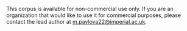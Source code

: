 This corpus is available for non-commercial use only. If you are an organization that would like to use it for commercial purposes, please contact the lead author at m.pavlova22@imperial.ac.uk.
